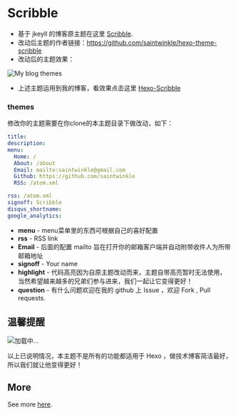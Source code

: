 # Scribble

- 基于 jkeyll 的博客原主题在这里 [Scribble](https://github.com/chloerei/scribble).
- 改动后主题的作者链接：https://github.com/saintwinkle/hexo-theme-scribble
- 改动后的主题效果：

![My blog themes](http://upload-images.jianshu.io/upload_images/5276837-196c522955da305a.png?imageMogr2/auto-orient/strip%7CimageView2/2/w/1240)

- 上述主题运用到我的博客，看效果点击这里 [Hexo-Scribble](https://smartbeng.github.io)

### themes

修改你的主题需要在你clone的本主题目录下做改动，如下：

``` yml
title: 
description: 
menu:
  Home: /
  About: /about
  Email: mailto:saintwinkle@gmail.com
  Github: https://github.com/saintwinkle
  RSS: /atom.xml

rss: /atom.xml
signoff: Scribble
disqus_shortname: 
google_analytics: 
```

- __menu__ - menu菜单里的东西可根据自己的喜好配置
- __rss__ - RSS link
- **Email** - 后面的配置 mailto 旨在打开你的邮箱客户端并自动附带收件人为所带邮箱地址
- __signoff__ - Your name
- **highlight** - 代码高亮因为自原主题改动而来，主题自带高亮暂时无法使用，当然希望越来越多的兄弟们参与进来，我们一起让它变得更好！
- **question** - 有什么问题欢迎在我的 github 上 Issue ，欢迎 Fork , Pull requests.

## 温馨提醒

![加载中...](http://upload-images.jianshu.io/upload_images/5276837-ddaae4a0203d9d3b.gif?imageMogr2/auto-orient/strip)

以上已说明情况，本主题不是所有的功能都适用于 Hexo ，做技术博客简洁最好，所以我们就让他变得更好！

## More

See more [here](https://github.com/chloerei/scribble).

